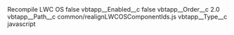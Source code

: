 <?xml version="1.0" encoding="UTF-8"?>
<CustomMetadata xmlns="http://soap.sforce.com/2006/04/metadata" xmlns:xsi="http://www.w3.org/2001/XMLSchema-instance" xmlns:xsd="http://www.w3.org/2001/XMLSchema">
    <label>Recompile LWC OS</label>
    <protected>false</protected>
    <values>
        <field>vbtapp__Enabled__c</field>
        <value xsi:type="xsd:boolean">false</value>
    </values>
    <values>
        <field>vbtapp__Order__c</field>
        <value xsi:type="xsd:double">2.0</value>
    </values>
    <values>
        <field>vbtapp__Path__c</field>
        <value xsi:type="xsd:string">common/realignLWCOSComponentIds.js</value>
    </values>
    <values>
        <field>vbtapp__Type__c</field>
        <value xsi:type="xsd:string">javascript</value>
    </values>
</CustomMetadata>
